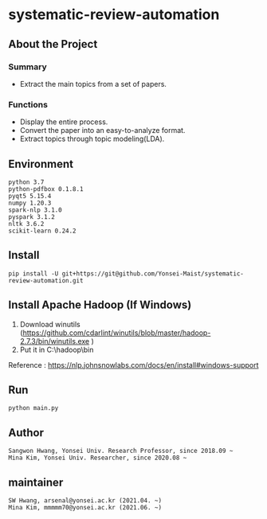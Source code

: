 # systematic-review-automation

## About the Project

### Summary
- Extract the main topics from a set of papers.

### Functions
- Display the entire process.
- Convert the paper into an easy-to-analyze format.
- Extract topics through topic modeling(LDA).


## Environment
```
python 3.7
python-pdfbox 0.1.8.1
pyqt5 5.15.4
numpy 1.20.3
spark-nlp 3.1.0
pyspark 3.1.2
nltk 3.6.2
scikit-learn 0.24.2
```

## Install
```
pip install -U git+https://git@github.com/Yonsei-Maist/systematic-review-automation.git
```

## Install Apache Hadoop (If Windows)
1. Download winutils (https://github.com/cdarlint/winutils/blob/master/hadoop-2.7.3/bin/winutils.exe )  
2. Put it in C:\hadoop\bin  

Reference : https://nlp.johnsnowlabs.com/docs/en/install#windows-support

## Run
```
python main.py
```

## Author
```
Sangwon Hwang, Yonsei Univ. Research Professor, since 2018.09 ~
Mina Kim, Yonsei Univ. Researcher, since 2020.08 ~
```

## maintainer
```
SW Hwang, arsenal@yonsei.ac.kr (2021.04. ~)
Mina Kim, mmmmm70@yonsei.ac.kr (2021.06. ~)
```

